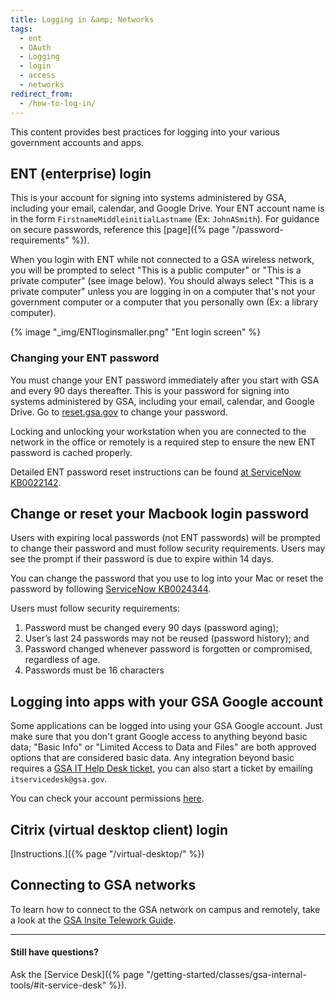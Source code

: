 ```yaml
---
title: Logging in &amp; Networks
tags:
  - ent
  - OAuth
  - Logging
  - login
  - access
  - networks
redirect_from:
  - /how-to-log-in/
---
```


This content provides best practices for logging into your various government
accounts and apps.

## ENT (enterprise) login

This is your account for signing into systems administered by GSA, including
your email, calendar, and Google Drive. Your ENT account name is in the form
`FirstnameMiddleinitialLastname` (Ex: `JohnASmith`). For guidance on secure
passwords, reference this [page]({% page "/password-requirements" %}).

When you login with ENT while not connected to a GSA wireless network, you will
be prompted to select "This is a public computer" or "This is a private
computer" (see image below). You should always select "This is a private
computer" unless you are logging in on a computer that's not your government
computer or a computer that you personally own (Ex: a library computer).

{% image "_img/ENTloginsmaller.png" "Ent login screen" %}

### Changing your ENT password

You must change your ENT password immediately after you start with GSA and every
90 days thereafter. This is your password for signing into systems administered
by GSA, including your email, calendar, and Google Drive. Go to
[reset.gsa.gov](https://reset.gsa.gov) to change your password.

Locking and unlocking your workstation when you are connected to the network in
the office or remotely is a required step to ensure the new ENT password
is cached properly.

Detailed ENT password reset instructions can be found
[at ServiceNow KB0022142](https://gsa.servicenowservices.com/sp?sys_kb_id=5b0981db1b8c6d50566763dbe54bcbcc&id=kb_article_view&sysparm_rank=4&sysparm_tsqueryId=117ba05ddb094610835a4a391396194e).

## Change or reset your Macbook login password

Users with expiring local passwords (not ENT passwords) will be prompted to
change their password and must follow security requirements. Users may see the prompt if their password is due to expire within 14 days. 

You can change the password that you use to log into your Mac or reset the
password by following
[ServiceNow KB0024344](https://gsa.servicenowservices.com/sp/?sys_kb_id=361130c11b2829109fffa93be54bcba8&id=kb_article_view&sysparm_rank=1&sysparm_tsqueryId=220b62411b04fd90164442ecac4bcb7d).

Users must follow security requirements:

1. Password must be changed every 90 days (password aging);
1. User’s last 24 passwords may not be reused (password history); and
1. Password changed whenever password is forgotten or compromised, regardless of
   age.
1. Passwords must be 16 characters

## Logging into apps with your GSA Google account

Some applications can be logged into using your GSA Google account. Just make
sure that you don't grant Google access to anything beyond basic data; "Basic
Info" or "Limited Access to Data and Files" are both approved options that are
considered basic data. Any integration beyond basic requires a
[GSA IT Help Desk ticket](https://servicedesk.gsa.gov), you can also start a
ticket by emailing `itservicedesk@gsa.gov`.

You can check your account permissions
[here](https://myaccount.google.com/permissions).

## Citrix (virtual desktop client) login

[Instructions.]({% page "/virtual-desktop/" %})


## Connecting to GSA networks

To learn how to connect to the GSA network on campus and remotely, take a look
at the
[GSA Insite Telework Guide](https://insite.gsa.gov/employee-resources/information-technology/telework).

---

#### Still have questions?

Ask the [Service
Desk]({% page "/getting-started/classes/gsa-internal-tools/#it-service-desk" %}).
